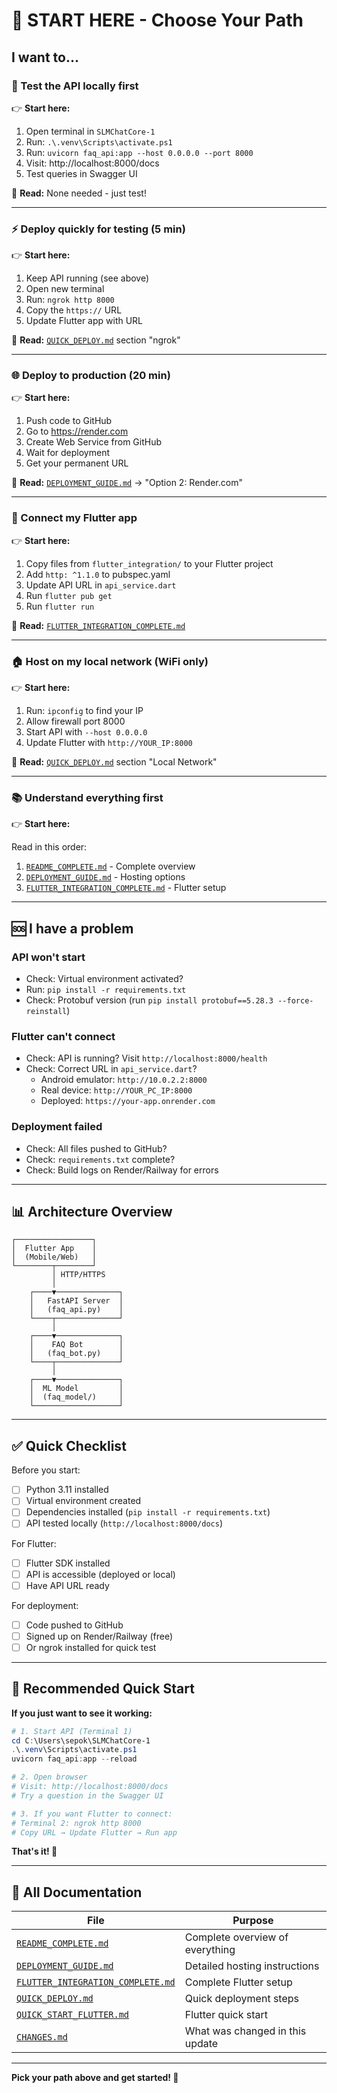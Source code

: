 # 🚀 START HERE - Choose Your Path

## I want to...

### 🧪 Test the API locally first
👉 **Start here:**
1. Open terminal in `SLMChatCore-1`
2. Run: `.\.venv\Scripts\activate.ps1`
3. Run: `uvicorn faq_api:app --host 0.0.0.0 --port 8000`
4. Visit: http://localhost:8000/docs
5. Test queries in Swagger UI

📖 **Read:** None needed - just test!

---

### ⚡ Deploy quickly for testing (5 min)
👉 **Start here:**
1. Keep API running (see above)
2. Open new terminal
3. Run: `ngrok http 8000`
4. Copy the `https://` URL
5. Update Flutter app with URL

📖 **Read:** [`QUICK_DEPLOY.md`](QUICK_DEPLOY.md) section "ngrok"

---

### 🌐 Deploy to production (20 min)
👉 **Start here:**
1. Push code to GitHub
2. Go to https://render.com
3. Create Web Service from GitHub
4. Wait for deployment
5. Get your permanent URL

📖 **Read:** [`DEPLOYMENT_GUIDE.md`](DEPLOYMENT_GUIDE.md) → "Option 2: Render.com"

---

### 📱 Connect my Flutter app
👉 **Start here:**
1. Copy files from `flutter_integration/` to your Flutter project
2. Add `http: ^1.1.0` to pubspec.yaml
3. Update API URL in `api_service.dart`
4. Run `flutter pub get`
5. Run `flutter run`

📖 **Read:** [`FLUTTER_INTEGRATION_COMPLETE.md`](FLUTTER_INTEGRATION_COMPLETE.md)

---

### 🏠 Host on my local network (WiFi only)
👉 **Start here:**
1. Run: `ipconfig` to find your IP
2. Allow firewall port 8000
3. Start API with `--host 0.0.0.0`
4. Update Flutter with `http://YOUR_IP:8000`

📖 **Read:** [`QUICK_DEPLOY.md`](QUICK_DEPLOY.md) section "Local Network"

---

### 📚 Understand everything first
👉 **Start here:**

Read in this order:
1. [`README_COMPLETE.md`](README_COMPLETE.md) - Complete overview
2. [`DEPLOYMENT_GUIDE.md`](DEPLOYMENT_GUIDE.md) - Hosting options
3. [`FLUTTER_INTEGRATION_COMPLETE.md`](FLUTTER_INTEGRATION_COMPLETE.md) - Flutter setup

---

## 🆘 I have a problem

### API won't start
- Check: Virtual environment activated?
- Run: `pip install -r requirements.txt`
- Check: Protobuf version (run `pip install protobuf==5.28.3 --force-reinstall`)

### Flutter can't connect
- Check: API is running? Visit `http://localhost:8000/health`
- Check: Correct URL in `api_service.dart`?
  - Android emulator: `http://10.0.2.2:8000`
  - Real device: `http://YOUR_PC_IP:8000`
  - Deployed: `https://your-app.onrender.com`

### Deployment failed
- Check: All files pushed to GitHub?
- Check: `requirements.txt` complete?
- Check: Build logs on Render/Railway for errors

---

## 📊 Architecture Overview

```
┌─────────────────┐
│  Flutter App    │
│  (Mobile/Web)   │
└────────┬────────┘
         │ HTTP/HTTPS
         │
    ┌────▼──────────────┐
    │   FastAPI Server  │
    │   (faq_api.py)    │
    └────┬──────────────┘
         │
    ┌────▼──────────────┐
    │    FAQ Bot        │
    │   (faq_bot.py)    │
    └────┬──────────────┘
         │
    ┌────▼──────────────┐
    │  ML Model         │
    │  (faq_model/)     │
    └───────────────────┘
```

---

## ✅ Quick Checklist

Before you start:
- [ ] Python 3.11 installed
- [ ] Virtual environment created
- [ ] Dependencies installed (`pip install -r requirements.txt`)
- [ ] API tested locally (`http://localhost:8000/docs`)

For Flutter:
- [ ] Flutter SDK installed
- [ ] API is accessible (deployed or local)
- [ ] Have API URL ready

For deployment:
- [ ] Code pushed to GitHub
- [ ] Signed up on Render/Railway (free)
- [ ] Or ngrok installed for quick test

---

## 🎯 Recommended Quick Start

**If you just want to see it working:**

```powershell
# 1. Start API (Terminal 1)
cd C:\Users\sepok\SLMChatCore-1
.\.venv\Scripts\activate.ps1
uvicorn faq_api:app --reload

# 2. Open browser
# Visit: http://localhost:8000/docs
# Try a question in the Swagger UI

# 3. If you want Flutter to connect:
# Terminal 2: ngrok http 8000
# Copy URL → Update Flutter → Run app
```

**That's it! 🎉**

---

## 📖 All Documentation

| File | Purpose |
|------|---------|
| [`README_COMPLETE.md`](README_COMPLETE.md) | Complete overview of everything |
| [`DEPLOYMENT_GUIDE.md`](DEPLOYMENT_GUIDE.md) | Detailed hosting instructions |
| [`FLUTTER_INTEGRATION_COMPLETE.md`](FLUTTER_INTEGRATION_COMPLETE.md) | Complete Flutter setup |
| [`QUICK_DEPLOY.md`](QUICK_DEPLOY.md) | Quick deployment steps |
| [`QUICK_START_FLUTTER.md`](QUICK_START_FLUTTER.md) | Flutter quick start |
| [`CHANGES.md`](CHANGES.md) | What was changed in this update |

---

**Pick your path above and get started! 🚀**
